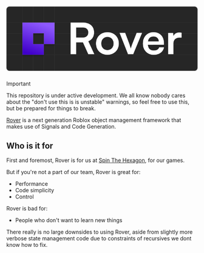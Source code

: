 # [![An image of the Rover logo](./brand/Wordmark.png)](https://github.com/spin-the-hexagon/rover)

> [!IMPORTANT]
> This repository is under active development. We all know nobody cares
about the "don't use this is is unstable"
warnings, so feel free to use this, but
be prepared for things to break.

[Rover](https://github.com/spin-the-hexagon/rover) is a next generation Roblox object management framework that makes use of Signals and Code Generation.

## Who is it for

First and foremost, Rover is for us at [Spin The Hexagon](https://github.com/spin-the-hexagon/), for our games.

But if you're not a part of our team, Rover is great for:

* Performance
* Code simplicity
* Control

Rover is bad for:

* People who don't want to learn new things

There really is no large downsides to using Rover, aside from slightly more verbose state management code due to constraints of recursives we dont know how to fix.
